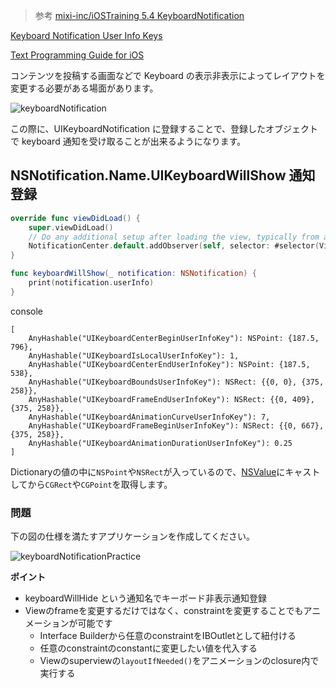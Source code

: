 > 参考 [mixi-inc/iOSTraining 5.4 KeyboardNotification](https://github.com/mixi-inc/iOSTraining/wiki/5.4-KeyboardNotification)

[Keyboard Notification User Info Keys](https://developer.apple.com/reference/uikit/uiwindow#//apple_ref/doc/constant_group/Keyboard_Notification_User_Info_Keyss)

[Text Programming Guide for iOS](https://developer.apple.com/library/content/documentation/StringsTextFonts/Conceptual/TextAndWebiPhoneOS/Introduction/Introduction.html#//apple_ref/doc/uid/TP40009542-CH1-SW1)

コンテンツを投稿する画面などで Keyboard の表示非表示によってレイアウトを変更する必要がある場面があります。

![keyboardNotification](https://raw.github.com/mixi-inc/iOSTraining/master/Doc/Images/5.4/keyboardNotification.png)

この際に、UIKeyboardNotification に登録することで、登録したオブジェクトで keyboard 通知を受け取ることが出来るようになります。

## NSNotification.Name.UIKeyboardWillShow 通知登録

```swift
override func viewDidLoad() {
    super.viewDidLoad()
    // Do any additional setup after loading the view, typically from a nib.
    NotificationCenter.default.addObserver(self, selector: #selector(ViewController.keyboardWillShow(_:)), name: NSNotification.Name.UIKeyboardWillShow, object: nil)
}

func keyboardWillShow(_ notification: NSNotification) {
    print(notification.userInfo)
}
```

console

```
[
    AnyHashable("UIKeyboardCenterBeginUserInfoKey"): NSPoint: {187.5, 796},
    AnyHashable("UIKeyboardIsLocalUserInfoKey"): 1,
    AnyHashable("UIKeyboardCenterEndUserInfoKey"): NSPoint: {187.5, 538},
    AnyHashable("UIKeyboardBoundsUserInfoKey"): NSRect: {{0, 0}, {375, 258}},
    AnyHashable("UIKeyboardFrameEndUserInfoKey"): NSRect: {{0, 409}, {375, 258}},
    AnyHashable("UIKeyboardAnimationCurveUserInfoKey"): 7,
    AnyHashable("UIKeyboardFrameBeginUserInfoKey"): NSRect: {{0, 667}, {375, 258}},
    AnyHashable("UIKeyboardAnimationDurationUserInfoKey"): 0.25
]
```

Dictionaryの値の中に`NSPoint`や`NSRect`が入っているので、[NSValue](https://developer.apple.com/reference/foundation/nsvalue)にキャストしてから`CGRect`や`CGPoint`を取得します。

### 問題

下の図の仕様を満たすアプリケーションを作成してください。

![keyboardNotificationPractice](https://raw.github.com/mixi-inc/iOSTraining/master/Doc/Images/5.4/keyboardNotificationPractice.png)

**ポイント**

- keyboardWillHide という通知名でキーボード非表示通知登録
- Viewのframeを変更するだけではなく、constraintを変更することでもアニメーションが可能です
  - Interface Builderから任意のconstraintをIBOutletとして紐付ける
  - 任意のconstraintのconstantに変更したい値を代入する
  - Viewのsuperviewの`layoutIfNeeded()`をアニメーションのclosure内で実行する
